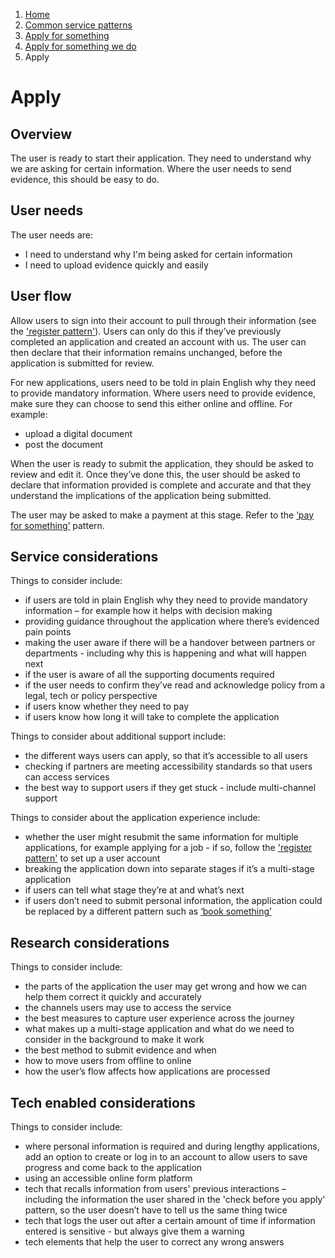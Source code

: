 1.  [Home](/docs/core/contents)
2.	[Common service patterns](/docs/core/common-service-patterns/overview)
3.  [Apply for something](/docs/core/common-service-patterns/service-patterns/apply-for-something/overview)
4.  [Apply for something we do](/docs/core/common-service-patterns/service-patterns/apply-for-something/apply-for-something-we-do/overview)
5.  Apply

# Apply

## Overview

The user is ready to start their application. They need to understand why we are asking for certain information. Where the user needs to send evidence, this should be easy to do. 

## User needs

The user needs are:

* I need to understand why I'm being asked for certain information
* I need to upload evidence quickly and easily 

## User flow 

Allow users to sign into their account to pull through their information (see the ['register pattern'](/docs/documentation/core/common-service-patterns/service-patterns/register-something/overview)). Users can only do this if they’ve previously completed an application and created an account with us. The user can then declare that their information remains unchanged, before the application is submitted for review. 

For new applications, users need to be told in plain English why they need to provide mandatory information. Where users need to provide evidence, make sure they can choose to send this either online and offline. For example:

* upload a digital document
* post the document

When the user is ready to submit the application, they should be asked to review and edit it. Once they’ve done this, the user should be asked to declare that information provided is complete and accurate and that they understand the implications of the application being submitted.

The user may be asked to make a payment at this stage. Refer to the [‘pay for something’](/docs/documentation/core/common-service-patterns/service-patterns/pay-for-something/overview) pattern.

## Service considerations 

Things to consider include:

* if users are told in plain English why they need to provide mandatory information – for example how it helps with decision making
* providing guidance throughout the application where there’s evidenced pain points
* making the user aware if there will be a handover between partners or departments - including why this is happening and what will happen next
* if the user is aware of all the supporting documents required
* if the user needs to confirm they’ve read and acknowledge policy from a legal, tech or policy perspective
* if users know whether they need to pay
* if users know how long it will take to complete the application

Things to consider about additional support include:

* the different ways users can apply, so that it’s accessible to all users
* checking if partners are meeting accessibility standards so that users can access services
* the best way to support users if they get stuck - include multi-channel support

Things to consider about the application experience include:

* whether the user might resubmit the same information for multiple applications, for example applying for a job - if so, follow the ['register pattern'](/docs/documentation/core/common-service-patterns/service-patterns/register-something/overview) to set up a user account
* breaking the application down into separate stages if it’s a multi-stage application
* if users can tell what stage they’re at and what’s next 
* if users don’t need to submit personal information, the application could be replaced by a different pattern such as [‘book something’](/docs/core/common-service-patterns/service-patterns/book-something/overview)

## Research considerations 

Things to consider include:

* the parts of the application the user may get wrong and how we can help them correct it quickly and accurately
* the channels users may use to access the service
* the best measures to capture user experience across the journey
* what makes up a multi-stage application and what do we need to consider in the background to make it work
* the best method to submit evidence and when
* how to move users from offline to online
* how the user’s flow affects how applications are processed

## Tech enabled considerations 

Things to consider include:

* where personal information is required and during lengthy applications, add an option to create or log in to an account to allow users to save progress and come back to the application
* using an accessible online form platform
* tech that recalls information from users' previous interactions – including the information the user shared in the 'check before you apply' pattern, so the user doesn’t have to tell us the same thing twice
* tech that logs the user out after a certain amount of time if information entered is sensitive - but always give them a warning
* tech elements that help the user to correct any wrong answers

